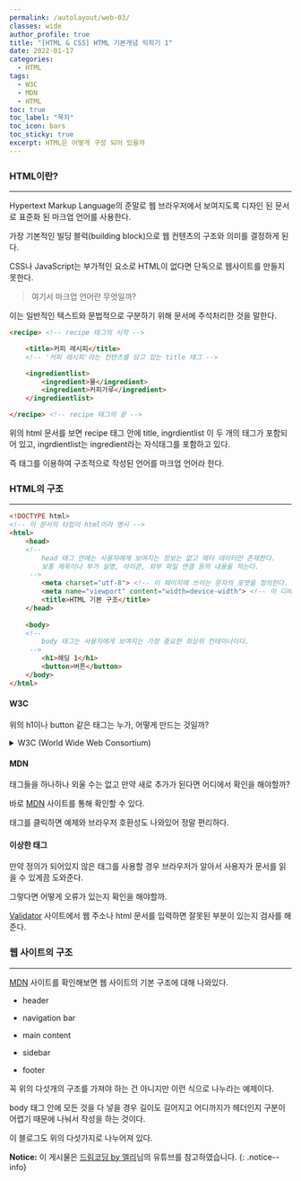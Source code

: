 ```yaml
---
permalink: /autolayout/web-03/
classes: wide
author_profile: true
title: "[HTML & CSS] HTML 기본개념 익히기 1"
date: 2022-01-17
categories:
  - HTML
tags:
  - W3C
  - MDN
  - HTML
toc: true
toc_label: "목차"
toc_icon: bars
toc_sticky: true
excerpt: HTML은 어떻게 구성 되어 있을까
---
```


### HTML이란?

---

Hypertext Markup Language의 준말로 웹 브라우저에서 보여지도록 디자인 된 문서로 표준화 된 마크업 언어를 사용한다.

가장 기본적인 빌딩 블럭(building block)으로 웹 컨텐츠의 구조와 의미를 결정하게 된다.

CSS나 JavaScript는 부가적인 요소로 HTML이 없다면 단독으로 웹사이트를 만들지 못한다.

> 여기서 마크업 언어란 무엇일까?

이는 일반적인 텍스트와 문법적으로 구분하기 위해 문서에 주석처리한 것을 말한다.

```html
<recipe> <!-- recipe 태그의 시작 -->

    <title>커피 레시피</title>
    <!-- '커피 레시피'라는 컨텐츠를 담고 있는 title 태그 -->

    <ingredientlist>
        <ingredient>물</ingredient>
        <ingredient>커피가루</ingredient>
    </ingredientlist>

</recipe> <!-- recipe 태그의 끝 -->
```

위의 html 문서를 보면 recipe 태그 안에 title, ingrdientlist 이 두 개의 태그가 포함되어 있고, ingrdientlist는 ingredient라는 자식태그를 포함하고 있다.

즉 태그를 이용하여 구조적으로 작성된 언어를 마크업 언어라 한다.

### HTML의 구조

---

```html
<!DOCTYPE html>
<!-- 이 문서의 타입이 html이라 명시 -->
<html>
    <head>
    <!-- 
        head 태그 안에는 사용자에게 보여지는 정보는 없고 메타 데이터만 존재한다.
        보통 제목이나 부가 설명, 아이콘, 외부 파일 연결 등의 내용을 적는다.
     -->
        <meta charset="utf-8"> <!-- 이 페이지에 쓰이는 문자의 포맷을 정의한다. -->
        <meta name="viewport" content="width=device-width"> <!-- 이 디바이스 스크린의 너비를 다 사용한다. -->
        <title>HTML 기본 구조</title>
    </head>
    
    <body>
    <!-- 
        body 태그는 사용자에게 보여지는 가장 중요한 최상위 컨테이너이다.
     -->
        <h1>헤딩 1</h1>
        <button>버튼</button>
    </body>
</html>     
```

#### W3C

위의 h1이나 button 같은 태그는 누가, 어떻게 만드는 것일까?

<details>
<summary>W3C (World Wide Web Consortium)</summary>
<div markdown="1">
<br>
W3C는 웹의 표준화를 추진하는 곳으로 여러 교육 기관과 다양한 기업들이 모여있다.

W3C에서 태그를 정의하면 모든 브라우저에서는 그 표준에 맞게 웹을 구현해야한다.

</div>
</details>

#### MDN

태그들을 하나하나 외울 수는 없고 만약 새로 추가가 된다면 어디에서 확인을 해야할까?

바로 [MDN](https://developer.mozilla.org/en-US/docs/Web/HTML/Element) 사이트를 통해 확인할 수 있다.

태그를 클릭하면 예제와 브라우저 호환성도 나와있어 정말 편리하다.

#### 이상한 태그

만약 정의가 되어있지 않은 태그를 사용할 경우 브라우저가 알아서 사용자가 문서를 읽을 수 있게끔 도와준다.

그렇다면 어떻게 오류가 있는지 확인을 해야할까.

[Validator](https://validator.w3.org/) 사이트에서 웹 주소나 html 문서를 입력하면 잘못된 부분이 있는지 검사를 해준다.

### 웹 사이트의 구조

---

[MDN](https://developer.mozilla.org/en-US/docs/Learn/HTML/Introduction_to_HTML/Document_and_website_structure) 사이트를 확인해보면 웹 사이트의 기본 구조에 대해 나와있다.

- header

- navigation bar

- main content

- sidebar

- footer

꼭 위의 다섯개의 구조를 가져야 하는 건 아니지만 이런 식으로 나누라는 예제이다.

body 태그 안에 모든 것을 다 넣을 경우 길이도 길어지고 어디까지가 헤더인지 구분이 어렵기 때문에 나눠서 작성을 하는 것이다.

이 블로그도 위의 다섯가지로 나누어져 있다.

**Notice:** 이 게시물은 [드림코딩 by 엘리](https://www.youtube.com/watch?v=i0FN-OwJ7QI)님의 유튜브를 참고하였습니다.
{: .notice--info}
